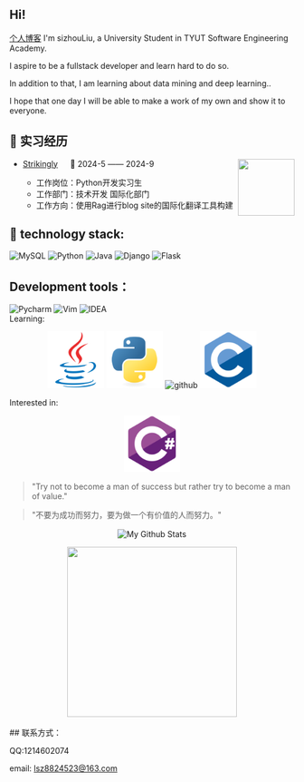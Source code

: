 ## Hi!
[个人博客](https://sizhouliu.github.io) 
I'm sizhouLiu, a University Student in TYUT Software Engineering Academy.

I aspire to be a fullstack developer and learn hard to do so.

In addition to that, I am learning about data mining and deep learning..

I hope that one day I will be able to make a work of my own and show it to everyone.
## 🏢 实习经历
<tr>
<td>
<img align="right" width="100" height="100" src="https://www.strikingly.com/content/images/strikingly-logo.svg" />

- [Strikingly](https://www.sxl.cn/about-us) &emsp; 📌 2024-5 —— 2024-9

  - 工作岗位：Python开发实习生
  - 工作部门：技术开发 国际化部门
  - 工作方向：使用Rag进行blog site的国际化翻译工具构建
    </td>
    </tr>
  <div height="20"></div>
<tr>
<td>
    
## 💪 technology stack:

![MySQL](https://img.shields.io/badge/mysql-%2300f.svg?style=flat-square&logo=mysql&logoColor=white)
![Python](https://img.shields.io/badge/-Python-pink?style=flat-square&logo=Python)
![Java](https://img.shields.io/badge/-java-yellow?style=flat-square&logo=java)
![Django](https://img.shields.io/badge/Django-092E20?style=for-the-badge&logo=django&logoColor=white)
![Flask](https://img.shields.io/badge/Flask-000000?style=for-the-badge&logo=flask&logoColor=white)

## Development tools：
![Pycharm](https://img.shields.io/badge/PyCharm-000000.svg?&style=for-the-badge&logo=PyCharm&logoColor=white)
![Vim](https://img.shields.io/badge/VIM-%2311AB00.svg?&style=for-the-badge&logo=vim&logoColor=white)
![IDEA](https://img.shields.io/badge/IntelliJ_IDEA-000000.svg?style=for-the-badge&logo=intellij-idea&logoColor=white)<br/>
Learning:

<p align="center">
    <img src="https://raw.githubusercontent.com/devicons/devicon/master/icons/java/java-original.svg" alt="Java" width="100" height="100"/>
    <img src="https://raw.githubusercontent.com/devicons/devicon/master/icons/python/python-original.svg" alt="python" width="100" height="100"/>
    <img alt="github" src="https://i.giphy.com/media/KzJkzjggfGN5Py6nkT/200.webp" width="100" title="github">
    <img src="https://raw.githubusercontent.com/devicons/devicon/1119b9f84c0290e0f0b38982099a2bd027a48bf1/icons/c/c-original.svg" alt="C" width="100" height="100">
</p>

Interested in:
<p align="center">
    <img src="https://raw.githubusercontent.com/devicons/devicon/master/icons/csharp/csharp-original.svg" alt="C#" width="100" height="100"/>
</p>


> "Try not to become a man of success but rather try to become a man of value."

> "不要为成功而努力，要为做一个有价值的人而努力。"


<p align="center">

<img align="center" alt="My Github Stats" src="https://github-readme-stats.vercel.app/api?username=sizhouLiu&count_private=true&show_icons=true&include_all_commits=true&show_owner=true&theme=material-palenight"/>

</p>
<p align="center">
    <img src="https://github-readme-stats.vercel.app/api/top-langs/?username=sizhouLiu&layout=compact"  width="300" height="300"/>
</p>
## 联系方式：

QQ:1214602074

email: lsz8824523@163.com

